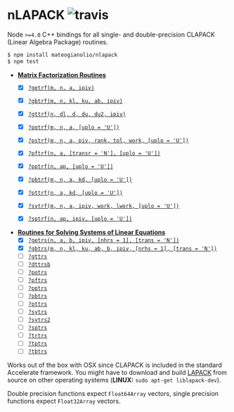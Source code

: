 # nLAPACK ![travis](https://img.shields.io/travis/mateogianolio/nlapack.svg)

Node `>=4.0` C++ bindings for all single- and double-precision CLAPACK (Linear Algebra Package) routines.

```bash
$ npm install mateogianolio/nlapack
$ npm test
```

* **[Matrix Factorization Routines](https://software.intel.com/en-us/node/468680)**
  - [x] [`?getrf(m, n, a, ipiv)`](https://software.intel.com/node/42740a2c-4898-4efa-88b9-94ca6eaac4db)
  - [x] [`?gbtrf(m, n, kl, ku, ab, ipiv)`](https://software.intel.com/node/045b7e16-b40d-4440-80fb-e0e406544c5d)
  - [x] [`?gttrf(n, dl, d, du, du2, ipiv)`](https://software.intel.com/node/20841474-62ac-440c-a4a6-4a750ebe3468)
  - [x] [`?potrf(m, n, a, [uplo = 'U'])`](https://software.intel.com/node/526c0ad5-b853-4aac-b27a-e631ee80f066)
  - [x] [`?pstrf(m, n, a, piv, rank, tol, work, [uplo = 'U'])`](https://software.intel.com/node/e061ee7e-9e3a-485f-bc08-6255ea926250)
  - [x] [`?pftrf(n, a, [transr = 'N'], [uplo = 'U'])`](https://software.intel.com/node/baf8fa42-4089-4a7f-b458-90579ef970f8)
  - [x] [`?pptrf(n, ap, [uplo = 'U'])`](https://software.intel.com/node/a2934477-60d2-40b4-b07d-2ad982989c47)
  - [x] [`?pbtrf(m, n, a, kd, [uplo = 'U'])`](https://software.intel.com/node/bc3b6a9a-6ac2-4054-aab1-f2cd32f1b051)
  - [x] [`?pttrf(n, a, kd, [uplo = 'U'])`](https://software.intel.com/node/9ec992f0-6e90-4ae6-8a4e-b02976e4c06a)
  - [x] [`?sytrf(m, n, a, ipiv, work, lwork, [uplo = 'U'])`](https://software.intel.com/node/3aae6840-280f-44c9-9865-38ad3a13285c)
  - [x] [`?sptrf(n, ap, ipiv, [uplo = 'U'])`](https://software.intel.com/node/944f7cc2-ee39-40e8-82e1-0adeca0dd455)


* **[Routines for Solving Systems of Linear Equations](https://software.intel.com/en-us/node/520891)**
  - [x] [`?getrs(n, a, b, ipiv, [nhrs = 1], [trans = 'N'])`](https://software.intel.com/en-us/node/520892#642A8C07-088C-408D-BC89-D0F2A6E75416)
  - [x] [`?gbtrs(m, n, kl, ku, ab, b, ipiv, [nrhs = 1], [trans = 'N'])`](https://software.intel.com/en-us/node/520893)
  - [ ] [`?gttrs`](https://software.intel.com/en-us/node/520894)
  - [ ] [`?dttrsb`](https://software.intel.com/en-us/node/520895)
  - [ ] [`?potrs`](https://software.intel.com/en-us/node/520896)
  - [ ] [`?pftrs`](https://software.intel.com/en-us/node/520897)
  - [ ] [`?pptrs`](https://software.intel.com/en-us/node/520898)
  - [ ] [`?pbtrs`](https://software.intel.com/en-us/node/520899)
  - [ ] [`?pttrs`](https://software.intel.com/en-us/node/520900)
  - [ ] [`?sytrs`](https://software.intel.com/en-us/node/520901)
  - [ ] [`?sytrs2`](https://software.intel.com/en-us/node/520903)
  - [ ] [`?sptrs`](https://software.intel.com/en-us/node/520905)
  - [ ] [`?trtrs`](https://software.intel.com/en-us/node/520907)
  - [ ] [`?tptrs`](https://software.intel.com/en-us/node/520908)
  - [ ] [`?tbtrs`](https://software.intel.com/en-us/node/520909)

Works out of the box with OSX since CLAPACK is included in the standard Accelerate framework. You might have to download and build [LAPACK](http://www.netlib.org/lapack/#_lapack_version_3_6_0) from source on other operating systems (**LINUX:** `sudo apt-get liblapack-dev`).

Double precision functions expect `Float64Array` vectors, single precision functions expect `Float32Array` vectors.

